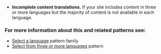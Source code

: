 - **Incomplete content translations.** If your site includes content in three or more languages but the majority of content is not available in each language.

### For more information about this and related patterns see:
- <a href="{{ site.baseurl }}/patterns/language-selector/">Select a language</a> pattern family
- <a href="{{ site.baseurl }}/patterns/language-selector/three-or-more-languages/">Select from three or more languages</a> pattern